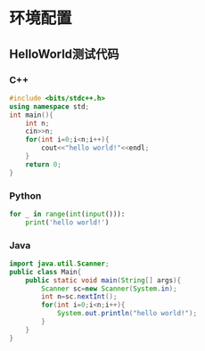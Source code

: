# 环境配置
## HelloWorld测试代码
### C++
```cpp
#include <bits/stdc++.h>
using namespace std;
int main(){
	int n;
	cin>>n;
	for(int i=0;i<n;i++){
		cout<<"hello world!"<<endl;
	}
	return 0;
}
```
### Python
```py
for _ in range(int(input())):
	print('hello world!')
```
### Java
```java
import java.util.Scanner;
public class Main{
	public static void main(String[] args){
		Scanner sc=new Scanner(System.in);
		int n=sc.nextInt();
		for(int i=0;i<n;i++){
			System.out.println("hello world!");
		}
	}
}
```
